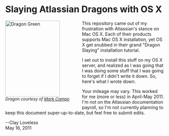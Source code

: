 # Slaying Atlassian Dragons with OS X

<div style="float: left; margin-right: 40px; margin-bottom: 20px;">
<a href="http://www.flickr.com/photos/mcampoillustrator/4456163361/" title="Dragon Green by Mark_Campo, on Flickr"><img src="http://farm5.static.flickr.com/4063/4456163361_a58ef5cb25_m.jpg" width="173" height="240" alt="Dragon Green"></a><br />
<span style="font-size: small"><i>Dragon courtesy of <a href="http://www.flickr.com/photos/mcampoillustrator/">Mark Campo</a></i>
</span></div>

This repository came out of my frustration with Atlassian's stance on Mac OS X. Each of their products supports Mac OS X installation, yet OS X get snubbed in their grand "Dragon Slaying" installation tutorial.

I set out to install this stuff on my OS X server, and realized as I was going that I was doing some stuff that I was going to forget if I didn't write it down. So, here's what I wrote down.

Your mileage may vary. This worked for me (more or less) in April-May 2011. I'm not on the Atlassian documentation payroll, so I'm not currently planning to keep this document super-up-to-date, but feel free to submit edits.

--Clay Loveless<br />
May 16, 2011